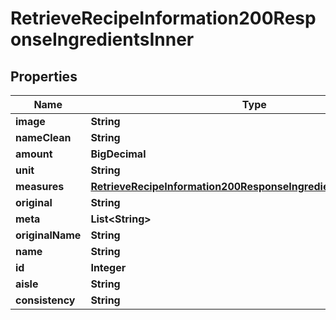 

# RetrieveRecipeInformation200ResponseIngredientsInner


## Properties

| Name | Type | Description | Notes |
|------------ | ------------- | ------------- | -------------|
|**image** | **String** |  |  [optional] |
|**nameClean** | **String** |  |  [optional] |
|**amount** | **BigDecimal** |  |  [optional] |
|**unit** | **String** |  |  [optional] |
|**measures** | [**RetrieveRecipeInformation200ResponseIngredientsInnerMeasures**](RetrieveRecipeInformation200ResponseIngredientsInnerMeasures.md) |  |  [optional] |
|**original** | **String** |  |  [optional] |
|**meta** | **List&lt;String&gt;** |  |  [optional] |
|**originalName** | **String** |  |  [optional] |
|**name** | **String** |  |  [optional] |
|**id** | **Integer** |  |  [optional] |
|**aisle** | **String** |  |  [optional] |
|**consistency** | **String** |  |  [optional] |



